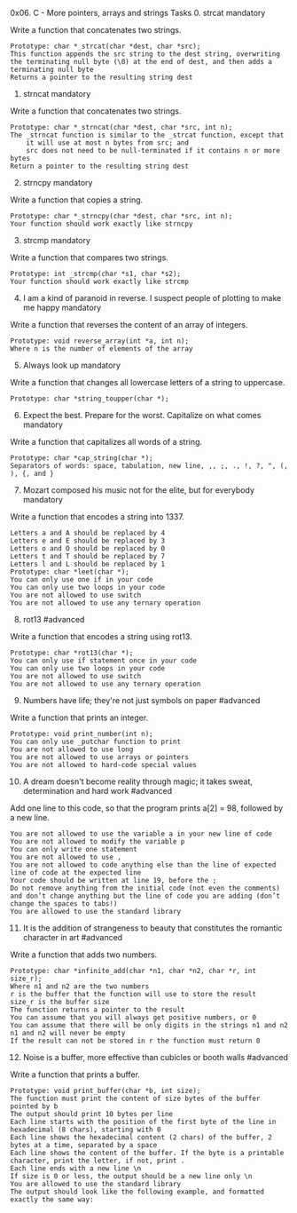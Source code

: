 0x06. C - More pointers, arrays and strings
Tasks
0. strcat
mandatory

Write a function that concatenates two strings.

    Prototype: char *_strcat(char *dest, char *src);
    This function appends the src string to the dest string, overwriting the terminating null byte (\0) at the end of dest, and then adds a terminating null byte
    Returns a pointer to the resulting string dest

1. strncat
mandatory

Write a function that concatenates two strings.

    Prototype: char *_strncat(char *dest, char *src, int n);
    The _strncat function is similar to the _strcat function, except that
        it will use at most n bytes from src; and
        src does not need to be null-terminated if it contains n or more bytes
    Return a pointer to the resulting string dest

2. strncpy
mandatory

Write a function that copies a string.

    Prototype: char *_strncpy(char *dest, char *src, int n);
    Your function should work exactly like strncpy

3. strcmp
mandatory

Write a function that compares two strings.

    Prototype: int _strcmp(char *s1, char *s2);
    Your function should work exactly like strcmp

4. I am a kind of paranoid in reverse. I suspect people of plotting to make me happy
mandatory

Write a function that reverses the content of an array of integers.

    Prototype: void reverse_array(int *a, int n);
    Where n is the number of elements of the array

5. Always look up
mandatory

Write a function that changes all lowercase letters of a string to uppercase.

    Prototype: char *string_toupper(char *);

6. Expect the best. Prepare for the worst. Capitalize on what comes
mandatory

Write a function that capitalizes all words of a string.

    Prototype: char *cap_string(char *);
    Separators of words: space, tabulation, new line, ,, ;, ., !, ?, ", (, ), {, and }

7. Mozart composed his music not for the elite, but for everybody
mandatory

Write a function that encodes a string into 1337.

    Letters a and A should be replaced by 4
    Letters e and E should be replaced by 3
    Letters o and O should be replaced by 0
    Letters t and T should be replaced by 7
    Letters l and L should be replaced by 1
    Prototype: char *leet(char *);
    You can only use one if in your code
    You can only use two loops in your code
    You are not allowed to use switch
    You are not allowed to use any ternary operation

8. rot13
#advanced

Write a function that encodes a string using rot13.

    Prototype: char *rot13(char *);
    You can only use if statement once in your code
    You can only use two loops in your code
    You are not allowed to use switch
    You are not allowed to use any ternary operation

9. Numbers have life; they're not just symbols on paper
#advanced

Write a function that prints an integer.

    Prototype: void print_number(int n);
    You can only use _putchar function to print
    You are not allowed to use long
    You are not allowed to use arrays or pointers
    You are not allowed to hard-code special values

10. A dream doesn't become reality through magic; it takes sweat, determination and hard work
#advanced



Add one line to this code, so that the program prints a[2] = 98, followed by a new line.

    You are not allowed to use the variable a in your new line of code
    You are not allowed to modify the variable p
    You can only write one statement
    You are not allowed to use ,
    You are not allowed to code anything else than the line of expected line of code at the expected line
    Your code should be written at line 19, before the ;
    Do not remove anything from the initial code (not even the comments)
    and don’t change anything but the line of code you are adding (don’t change the spaces to tabs!)
    You are allowed to use the standard library

11. It is the addition of strangeness to beauty that constitutes the romantic character in art
#advanced

Write a function that adds two numbers.

    Prototype: char *infinite_add(char *n1, char *n2, char *r, int size_r);
    Where n1 and n2 are the two numbers
    r is the buffer that the function will use to store the result
    size_r is the buffer size
    The function returns a pointer to the result
    You can assume that you will always get positive numbers, or 0
    You can assume that there will be only digits in the strings n1 and n2
    n1 and n2 will never be empty
    If the result can not be stored in r the function must return 0

12. Noise is a buffer, more effective than cubicles or booth walls
#advanced

Write a function that prints a buffer.

    Prototype: void print_buffer(char *b, int size);
    The function must print the content of size bytes of the buffer pointed by b
    The output should print 10 bytes per line
    Each line starts with the position of the first byte of the line in hexadecimal (8 chars), starting with 0
    Each line shows the hexadecimal content (2 chars) of the buffer, 2 bytes at a time, separated by a space
    Each line shows the content of the buffer. If the byte is a printable character, print the letter, if not, print .
    Each line ends with a new line \n
    If size is 0 or less, the output should be a new line only \n
    You are allowed to use the standard library
    The output should look like the following example, and formatted exactly the same way:
